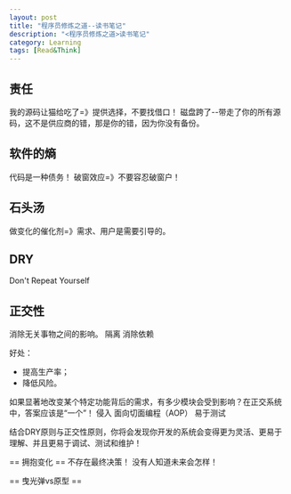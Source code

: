 ```yaml
---
layout: post
title: "程序员修炼之道--读书笔记"
description: "<程序员修炼之道>读书笔记"
category: Learning
tags: [Read&Think]
---
```



## 责任
我的源码让猫给吃了=》提供选择，不要找借口！
磁盘跨了--带走了你的所有源码，这不是供应商的错，那是你的错，因为你没有备份。

## 软件的熵
代码是一种债务！
破窗效应=》不要容忍破窗户！

## 石头汤
做变化的催化剂=》需求、用户是需要引导的。

## DRY
Don't Repeat Yourself

## 正交性
消除无关事物之间的影响。
隔离
消除依赖

好处：
* 提高生产率；
* 降低风险。

如果显著地改变某个特定功能背后的需求，有多少模块会受到影响？在正交系统中，答案应该是“一个”！
侵入
面向切面编程（AOP）
易于测试

结合DRY原则与正交性原则，你将会发现你开发的系统会变得更为灵活、更易于理解、并且更易于调试、测试和维护！

== 拥抱变化  ==
不存在最终决策！
没有人知道未来会怎样！

== 曳光弹vs原型 ==







